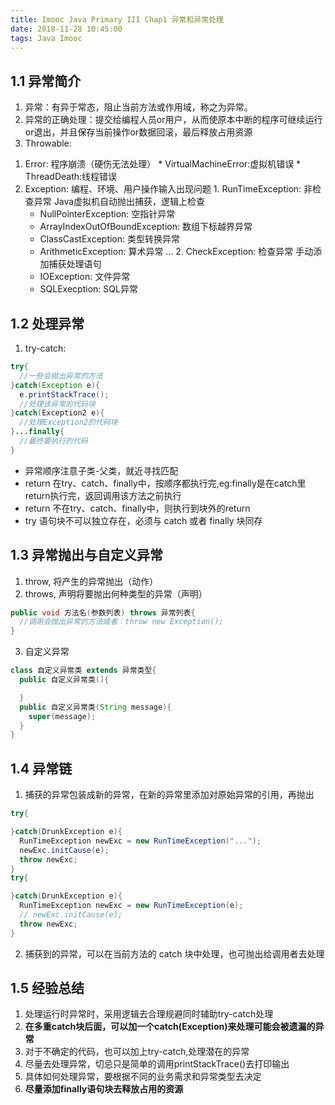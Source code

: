 ```yaml
---
title: Imooc Java Primary III Chap1 异常和异常处理
date: 2018-11-28 10:45:00
tags: Java Imooc
---
```



## 1.1 异常简介

1. 异常：有异于常态，阻止当前方法或作用域，称之为异常。
2. 异常的正确处理：提交给编程人员or用户，从而使原本中断的程序可继续运行or退出，并且保存当前操作or数据回滚，最后释放占用资源
3. Throwable:
  1) Error: 程序崩溃（硬伤无法处理）
    * VirtualMachineError:虚拟机错误
    * ThreadDeath:线程错误
  2) Exception: 编程、环境、用户操作输入出现问题
    1. RunTimeException: 非检查异常 Java虚拟机自动抛出捕获，逻辑上检查
      * NullPointerException: 空指针异常
      * ArrayIndexOutOfBoundException: 数组下标越界异常
      * ClassCastException: 类型转换异常
      * ArithmeticException: 算术异常
      ...
    2. CheckException: 检查异常 手动添加捕获处理语句
      * IOException: 文件异常
      * SQLExecption: SQL异常

## 1.2 处理异常

1. try-catch:
  ```java
  try{
    //一些会抛出异常的方法
  }catch(Exception e){
    e.printStackTrace();
    //处理该异常的代码块
  }catch(Exception2 e){
    //处理Exception2的代码块
  }...finally{
    //最终要执行的代码
  }
  ```
  * 异常顺序注意子类-父类，就近寻找匹配
  * return 在try、catch、finally中，按顺序都执行完,eg:finally是在catch里return执行完，返回调用该方法之前执行
  * return 不在try、catch、finally中，则执行到块外的return
  * try 语句块不可以独立存在，必须与 catch 或者 finally 块同存

## 1.3 异常抛出与自定义异常

1. throw, 将产生的异常抛出（动作）
2. throws, 声明将要抛出何种类型的异常（声明）
  ```java
  public void 方法名(参数列表) throws 异常列表{
    //调用会抛出异常的方法或者：throw new Exception();
  }
  ```

3. 自定义异常
```java
class 自定义异常类 extends 异常类型{
  public 自定义异常类(){

  }
  public 自定义异常类(String message){
    super(message);
  }
}
```

## 1.4 异常链

1. 捕获的异常包装成新的异常，在新的异常里添加对原始异常的引用，再抛出
```java
try{

}catch(DrunkException e){
  RunTimeException newExc = new RunTimeException("...");
  newExc.initCause(e);
  throw newExc;
}
try{

}catch(DrunkException e){
  RunTimeException newExc = new RunTimeException(e);
  // newExc.initCause(e);
  throw newExc;
}
```

2. 捕获到的异常，可以在当前方法的 catch 块中处理，也可抛出给调用者去处理

## 1.5 经验总结

1. 处理运行时异常时，采用逻辑去合理规避同时辅助try-catch处理
2. **在多重catch块后面，可以加一个catch(Exception)来处理可能会被遗漏的异常**
3. 对于不确定的代码，也可以加上try-catch,处理潜在的异常
4. 尽量去处理异常，切忌只是简单的调用printStackTrace()去打印输出
5. 具体如何处理异常，要根据不同的业务需求和异常类型去决定
6. **尽量添加finally语句块去释放占用的资源**
